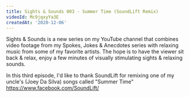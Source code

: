 ```yaml
---
title: Sights & Sounds 003 - Summer Time (SoundLift Remix)
videoId: Mc9jqxyYa3E
createdAt: '2020-12-06'
---
```


Sights & Sounds is a new series on my YouTube channel that combines video footage from my Spokes, Jokes & Anecdotes series with relaxing music from some of my favorite artists. The hope is to have the viewer sit back & relax, enjoy a few minutes of visually stimulating sights & relaxing sounds.

In this third episode, I'd like to thank SoundLift for remixing one of my uncle's (Joey Da Silva) songs called "Summer Time" 
https://www.facebook.com/SoundLift/